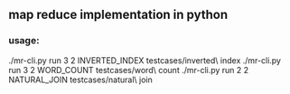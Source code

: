 ## map reduce implementation in python

### usage:
./mr-cli.py run  3 2 INVERTED_INDEX testcases/inverted\ index
 ./mr-cli.py run  3 2 WORD_COUNT testcases/word\ count
 ./mr-cli.py run  2 2 NATURAL_JOIN testcases/natural\ join